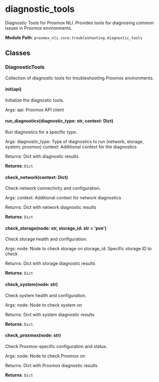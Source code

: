 # diagnostic_tools

Diagnostic Tools for Proxmox NLI.
Provides tools for diagnosing common issues in Proxmox environments.

**Module Path**: `proxmox_nli.core.troubleshooting.diagnostic_tools`

## Classes

### DiagnosticTools

Collection of diagnostic tools for troubleshooting Proxmox environments.

#### __init__(api)

Initialize the diagnostic tools.

Args:
    api: Proxmox API client

#### run_diagnostics(diagnostic_type: str, context: Dict)

Run diagnostics for a specific type.

Args:
    diagnostic_type: Type of diagnostics to run (network, storage, system, proxmox)
    context: Additional context for the diagnostics
    
Returns:
    Dict with diagnostic results

**Returns**: `Dict`

#### check_network(context: Dict)

Check network connectivity and configuration.

Args:
    context: Additional context for network diagnostics
    
Returns:
    Dict with network diagnostic results

**Returns**: `Dict`

#### check_storage(node: str, storage_id: str = 'pve')

Check storage health and configuration.

Args:
    node: Node to check storage on
    storage_id: Specific storage ID to check
    
Returns:
    Dict with storage diagnostic results

**Returns**: `Dict`

#### check_system(node: str)

Check system health and configuration.

Args:
    node: Node to check system on
    
Returns:
    Dict with system diagnostic results

**Returns**: `Dict`

#### check_proxmox(node: str)

Check Proxmox-specific configuration and status.

Args:
    node: Node to check Proxmox on
    
Returns:
    Dict with Proxmox diagnostic results

**Returns**: `Dict`

